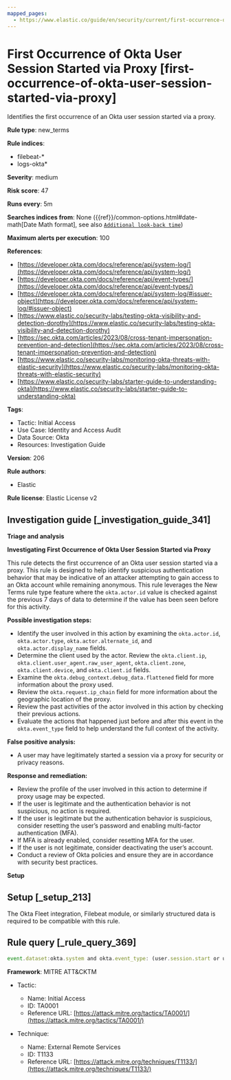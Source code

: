 ```yaml
---
mapped_pages:
  - https://www.elastic.co/guide/en/security/current/first-occurrence-of-okta-user-session-started-via-proxy.html
---
```


# First Occurrence of Okta User Session Started via Proxy [first-occurrence-of-okta-user-session-started-via-proxy]

Identifies the first occurrence of an Okta user session started via a proxy.

**Rule type**: new_terms

**Rule indices**:

* filebeat-*
* logs-okta*

**Severity**: medium

**Risk score**: 47

**Runs every**: 5m

**Searches indices from**: None ({{ref}}/common-options.html#date-math[Date Math format], see also [`Additional look-back time`](docs-content://solutions/security/detect-and-alert/create-detection-rule.md#rule-schedule))

**Maximum alerts per execution**: 100

**References**:

* [https://developer.okta.com/docs/reference/api/system-log/](https://developer.okta.com/docs/reference/api/system-log/)
* [https://developer.okta.com/docs/reference/api/event-types/](https://developer.okta.com/docs/reference/api/event-types/)
* [https://developer.okta.com/docs/reference/api/system-log/#issuer-object](https://developer.okta.com/docs/reference/api/system-log/#issuer-object)
* [https://www.elastic.co/security-labs/testing-okta-visibility-and-detection-dorothy](https://www.elastic.co/security-labs/testing-okta-visibility-and-detection-dorothy)
* [https://sec.okta.com/articles/2023/08/cross-tenant-impersonation-prevention-and-detection](https://sec.okta.com/articles/2023/08/cross-tenant-impersonation-prevention-and-detection)
* [https://www.elastic.co/security-labs/monitoring-okta-threats-with-elastic-security](https://www.elastic.co/security-labs/monitoring-okta-threats-with-elastic-security)
* [https://www.elastic.co/security-labs/starter-guide-to-understanding-okta](https://www.elastic.co/security-labs/starter-guide-to-understanding-okta)

**Tags**:

* Tactic: Initial Access
* Use Case: Identity and Access Audit
* Data Source: Okta
* Resources: Investigation Guide

**Version**: 206

**Rule authors**:

* Elastic

**Rule license**: Elastic License v2

## Investigation guide [_investigation_guide_341]

**Triage and analysis**

**Investigating First Occurrence of Okta User Session Started via Proxy**

This rule detects the first occurrence of an Okta user session started via a proxy. This rule is designed to help identify suspicious authentication behavior that may be indicative of an attacker attempting to gain access to an Okta account while remaining anonymous. This rule leverages the New Terms rule type feature where the `okta.actor.id` value is checked against the previous 7 days of data to determine if the value has been seen before for this activity.

**Possible investigation steps:**

* Identify the user involved in this action by examining the `okta.actor.id`, `okta.actor.type`, `okta.actor.alternate_id`, and `okta.actor.display_name` fields.
* Determine the client used by the actor. Review the `okta.client.ip`, `okta.client.user_agent.raw_user_agent`, `okta.client.zone`, `okta.client.device`, and `okta.client.id` fields.
* Examine the `okta.debug_context.debug_data.flattened` field for more information about the proxy used.
* Review the `okta.request.ip_chain` field for more information about the geographic location of the proxy.
* Review the past activities of the actor involved in this action by checking their previous actions.
* Evaluate the actions that happened just before and after this event in the `okta.event_type` field to help understand the full context of the activity.

**False positive analysis:**

* A user may have legitimately started a session via a proxy for security or privacy reasons.

**Response and remediation:**

* Review the profile of the user involved in this action to determine if proxy usage may be expected.
* If the user is legitimate and the authentication behavior is not suspicious, no action is required.
* If the user is legitimate but the authentication behavior is suspicious, consider resetting the user’s password and enabling multi-factor authentication (MFA).
* If MFA is already enabled, consider resetting MFA for the user.
* If the user is not legitimate, consider deactivating the user’s account.
* Conduct a review of Okta policies and ensure they are in accordance with security best practices.

**Setup**


## Setup [_setup_213]

The Okta Fleet integration, Filebeat module, or similarly structured data is required to be compatible with this rule.


## Rule query [_rule_query_369]

```js
event.dataset:okta.system and okta.event_type: (user.session.start or user.authentication.verify) and okta.security_context.is_proxy:true and not okta.actor.id: okta*
```

**Framework**: MITRE ATT&CKTM

* Tactic:

    * Name: Initial Access
    * ID: TA0001
    * Reference URL: [https://attack.mitre.org/tactics/TA0001/](https://attack.mitre.org/tactics/TA0001/)

* Technique:

    * Name: External Remote Services
    * ID: T1133
    * Reference URL: [https://attack.mitre.org/techniques/T1133/](https://attack.mitre.org/techniques/T1133/)



